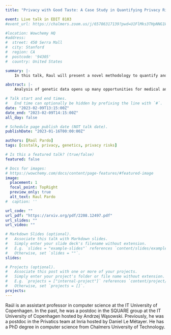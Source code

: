 ```yaml
---
title: "Privacy with Good Taste: A Case Study in Quantifying Privacy Risks in Genetic Scores"

event: Live talk in EDIT 8103
#event_url: https://chalmers.zoom.us/j/65786317139?pwd=U1FlMks3THpNNG1WaFRJNkJxQXdBQT09

#location: Wowchemy HQ
#address:
#  street: 450 Serra Mall
#  city: Stanford
#  region: CA
#  postcode: '94305'
#  country: United States

summary: |-
    In this talk, Raul will present a novel methodology to quantify and prevent privacy risks by focusing on polygenic scores and phenotypic information.

abstract: |-
    Analysis of genetic data opens up many opportunities for medical and scientific advances. The use of phenotypic information and polygenic risk scores to analyze genetic data is widespread. Most work on genetic privacy focuses on basic genetic data such as SNP values and specific genotypes. In this talk, I will present a novel methodology to quantify and prevent privacy risks by focusing on polygenic scores and phenotypic information. The methodology is based on the tool-supported privacy risk analysis method Privug. I will show the use of Privug to assess privacy risks posed by disclosing a polygenic trait score for the bitter taste receptors, TAS2R38 and TAS2R16, to a person’s privacy in regards to their ethnicity. I will describe the privacy risks analysis of different programs for genetic data disclosure: taster phenotype, tasting polygenic score, and a polygenic score distorted with noise. Finally, I will discuss the privacy/utility trade-offs of the tasting polygenic score.

# Talk start and end times.
#   End time can optionally be hidden by prefixing the line with `#`.
date: "2023-02-09T13:15:00Z"
date_end: "2023-02-09T14:15:00Z"
all_day: false

# Schedule page publish date (NOT talk date).
publishDate: "2023-01-16T00:00:00Z"

authors: [Raúl Pardo]
tags: [csstalk, privacy, genetics, privacy risks]

# Is this a featured talk? (true/false)
featured: false

# Docs for images:
# https://wowchemy.com/docs/content/page-features/#featured-image
image:
  placement: 1
  focal_point: TopRight
  preview_only: true
  alt_text: Raul Pardo
#  caption: ''

url_code: ""
url_pdf: "https://arxiv.org/pdf/2208.12497.pdf"
url_slides: ""
url_video: ""

# Markdown Slides (optional).
#   Associate this talk with Markdown slides.
#   Simply enter your slide deck's filename without extension.
#   E.g. `slides = "example-slides"` references `content/slides/example-slides.md`.
#   Otherwise, set `slides = ""`.
slides:

# Projects (optional).
#   Associate this post with one or more of your projects.
#   Simply enter your project's folder or file name without extension.
#   E.g. `projects = ["internal-project"]` references `content/project/deep-learning/index.md`.
#   Otherwise, set `projects = []`.
projects:
---
```


Raúl is an assistant professor in computer science at the IT University of Copenhagen. In the past, he was a postdoc in the SQUARE group at the IT University of Copenhagen hosted by Andrzej Wąsowski. Previously, he was a postdoc in the Privatics team at Inria hosted by Daniel Le Métayer. He has a PhD degree in computer science from Chalmers University of Technology.
